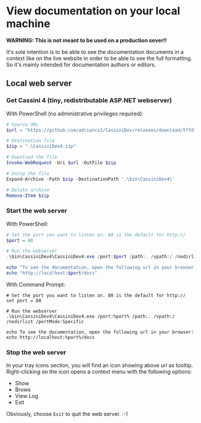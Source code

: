 # View documentation on your local machine

**WARNING: This is not meant to be used on a production sever!!**

It's sole intention is to be able to see the documentation documents in a context like on the live website in order to
be able to see the full formatting. So it's mainly intended for documentation authors or editors.

## Local web server

### Get Cassini 4 (tiny, redistributable ASP.NET webserver)

With PowerShell (no administrative privileges required):

``` PowerShell
# Source URL
$url = "https://github.com/adriancs2/CassiniDev/releases/download/5f7df0d/CassiniDev4.zip"

# Destination file
$zip = ".\CassiniDev4.zip"

# Download the file
Invoke-WebRequest -Uri $url -OutFile $zip

# Unzip the file
Expand-Archive -Path $zip -DestinationPath '.\bin\CassiniDev4\'

# Delete archive
Remove-Item $zip

```

### Start the web server

With PowerShell:

``` PowerShell
# Set the port you want to listen on. 80 is the default for http://
$port = 80

# Run the webserver
.\bin\CassiniDev4\CassiniDev4.exe /port:$port /path:. /vpath:/ /nodirlist /portMode:Specific

echo "To see the documentation, open the following url in your browser:"
echo "http://localhost:$port/docs"

```

With Command Prompt:

``` Cmd
# Set the port you want to listen on. 80 is the default for http://
set port = 80

# Run the webserver
.\bin\CassiniDev4\CassiniDev4.exe /port:%port% /path:. /vpath:/ /nodirlist /portMode:Specific

echo To see the documentation, open the following url in your browser:
echo http://localhost:%port%/docs

```

### Stop the web server

In your tray icons section, you will find an icon showing above url as tooltip. Right-clicking on the icon opens a
context menu with the following options:

- Show
- Brows
- View Log
- Exit

Obviously, choose `Exit` to quit the web server. :-)

<!--

## Alternative: UltiDev Web Server Pro 

see: http://ultidev.com/Forums/yaf_postst688_Installation--Operations--Troubleshooting.aspx
and: http://ultidev.com/forums/yaf_postsm2939_Debugging-your-web-app-with-UWS--or-just-hosting-the-app-from-command-line.aspx#post2939

Download:
http://ultidev.com/download/RegisterAndDownload.aspx?ProductID=3245eb7e-5b39-4568-8cb9-05e32d4291e7
http://download.ultidev.com/Products/Cassini/Pro/Build21/UltiDev%20Web%20Server%20Setup.exe

```cmd
"%ProgramFiles%\UltiDev\Web Server\UWS.InteractiveServer.Clr4AnyCPU.exe" /port:80 /path:C:\Users\mdr\projects\nilesoft.shell\www\root /vdir: /defaultdoc:Default.aspx /dirbrowsing:no /bypass:no /browser:firefox.exe
```

-->